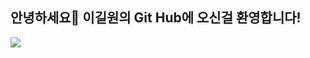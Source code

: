 ## 안녕하세요👋 이길원의 Git Hub에 오신걸 환영합니다!
 
 
<img src="https://img.shields.io/badge/Firebase-FFCA28?style=flat-square&logo=firebase&logoColor=white"/>
<!--
**ROADwon/ROADwon** is a ✨ _special_ ✨ repository because its `README.md` (this file) appears on your GitHub profile.

Here are some ideas to get you started:

- 🔭 I’m currently working on ...
- 🌱 I’m currently learning ...
- 👯 I’m looking to collaborate on ...
- 🤔 I’m looking for help with ...
- 💬 Ask me about ...
- 📫 How to reach me: ...
- 😄 Pronouns: ...
- ⚡ Fun fact: ...
-->
